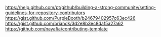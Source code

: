 https://help.github.com/pt/github/building-a-strong-community/setting-guidelines-for-repository-contributors
https://gist.github.com/PurpleBooth/b24679402957c63ec426
https://gist.github.com/briandk/3d2e8b3ec8daf5a27a62
https://github.com/nayafia/contributing-template
